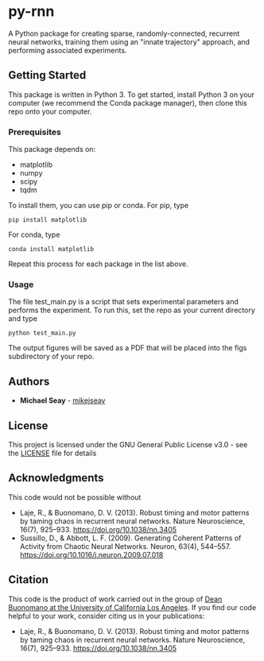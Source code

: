 # py-rnn

A Python package for creating sparse, randomly-connected, recurrent neural networks, training them using an "innate trajectory" approach, and performing associated experiments.

## Getting Started

This package is written in Python 3. To get started, install Python 3 on your computer (we recommend the Conda package manager), then clone this repo onto your computer.

### Prerequisites

This package depends on:

* matplotlib
* numpy
* scipy
* tqdm

To install them, you can use pip or conda. For pip, type

```
pip install matplotlib
```

For conda, type

```
conda install matplotlib
```

Repeat this process for each package in the list above.

### Usage

The file test_main.py is a script that sets experimental parameters and performs the experiment. To run this, set the repo as your current directory and type

```
python test_main.py
```

The output figures will be saved as a PDF that will be placed into the figs subdirectory of your repo.

## Authors

* **Michael Seay** - [mikejseay](https://github.com/mikejseay)

## License

This project is licensed under the GNU General Public License v3.0 - see the [LICENSE](LICENSE) file for details

## Acknowledgments

This code would not be possible without

* Laje, R., & Buonomano, D. V. (2013). Robust timing and motor patterns by taming chaos in recurrent neural networks. Nature Neuroscience, 16(7), 925–933. https://doi.org/10.1038/nn.3405
* Sussillo, D., & Abbott, L. F. (2009). Generating Coherent Patterns of Activity from Chaotic Neural Networks. Neuron, 63(4), 544–557. https://doi.org/10.1016/j.neuron.2009.07.018

## Citation

This code is the product of work carried out in the group of [Dean Buonomano at the University of California Los Angeles](http://www.buonomanolab.com/). If you find our code helpful to your work, consider citing us in your publications:

* Laje, R., & Buonomano, D. V. (2013). Robust timing and motor patterns by taming chaos in recurrent neural networks. Nature Neuroscience, 16(7), 925–933. https://doi.org/10.1038/nn.3405
